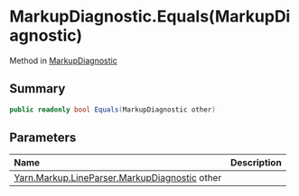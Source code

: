 # MarkupDiagnostic.Equals(MarkupDiagnostic)

Method in [MarkupDiagnostic](/docs/api/csharp/yarn.markup.lineparser.markupdiagnostic.md)

## Summary



```csharp
public readonly bool Equals(MarkupDiagnostic other)
```

## Parameters

|Name|Description|
|:---|:---|
|[Yarn.Markup.LineParser.MarkupDiagnostic](/docs/api/csharp/yarn.markup.lineparser.markupdiagnostic.md) other||

